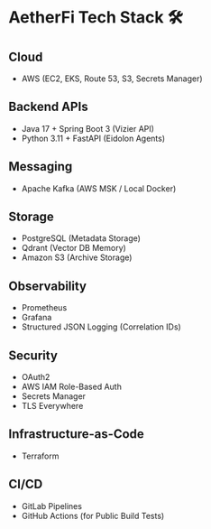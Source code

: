 
# AetherFi Tech Stack 🛠
## Cloud
- AWS (EC2, EKS, Route 53, S3, Secrets Manager)

## Backend APIs
- Java 17 + Spring Boot 3 (Vizier API)
- Python 3.11 + FastAPI (Eidolon Agents)

## Messaging
- Apache Kafka (AWS MSK / Local Docker)

## Storage
- PostgreSQL (Metadata Storage)
- Qdrant (Vector DB Memory)
- Amazon S3 (Archive Storage)

## Observability
- Prometheus
- Grafana
- Structured JSON Logging (Correlation IDs)

## Security
- OAuth2
- AWS IAM Role-Based Auth
- Secrets Manager
- TLS Everywhere

## Infrastructure-as-Code
- Terraform

## CI/CD
- GitLab Pipelines
- GitHub Actions (for Public Build Tests)
